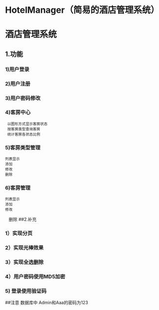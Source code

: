 # HotelManager（简易的酒店管理系统）

# 酒店管理系统

## 1.功能
### 1)用户登录
### 2)用户注册
### 3)用户密码修改
### 4)客房中心
     以图形方式显示客房状态
     按客房类型查询客房
     统计客房各状态比例
### 5)客房类型管理
    列表显示
    添加
    修改
    删除
### 6)客房管理
    列表显示
    添加
    修改
    删除
##2.补充
### 1）实现分页
### 2）实现光棒效果
###  3）实现全选删除
### 4）用户密码使用MD5加密
###   5) 登录使用验证码
 
##注意
  数据库中 Admin和Aaa的密码为123
  

